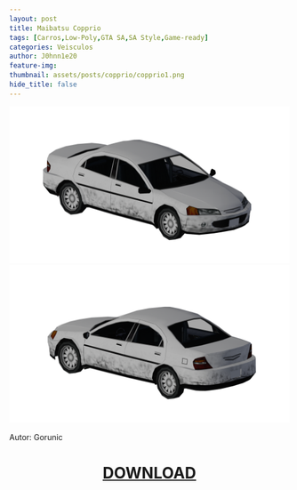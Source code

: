 ```yaml
---
layout: post
title: Maibatsu Copprio
tags: [Carros,Low-Poly,GTA SA,SA Style,Game-ready]
categories: Veisculos
author: J0hnn1e20
feature-img:
thumbnail: assets/posts/copprio/copprio1.png
hide_title: false
---
```

![MaibatsuCopprio](/assets/posts/copprio/copprio1.png)
![MaibatsuCopprio](/assets/posts/copprio/copprio2.png)

Autor: Gorunic

<h1 style="text-align: center; color: white;">
    <a href="/assets/posts/copprio/Maibatsu Copprio.zip" download>DOWNLOAD</a>
<h1>
